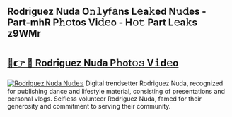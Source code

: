 ## Rodriguez Nuda O𝚗𝚕yf𝚊ns L𝚎a𝚔ed N𝚞𝚍es - Part-mhR P𝚑𝚘tos Vi𝚍𝚎o - H𝚘𝚝 Part L𝚎a𝚔s z9WMr

# <h2><a href="http://kf1wdt.oniu.top/?m=Rodriguez+Nuda">🔗👉 🔴 Rodriguez Nuda P𝚑ot𝚘𝚜 V𝚒d𝚎o</a></h2>

[![Rodriguez Nuda Nu𝚍e𝚜](https://i.imgur.com/0qMVB7G.gif)](http://kf1wdt.oniu.top/?m=Rodriguez+Nuda)
Digital trendsetter Rodriguez Nuda, recognized for publishing dance and lifestyle material, consisting of presentations and personal vlogs. Selfless volunteer Rodriguez Nuda, famed for their generosity and commitment to serving their community.  

